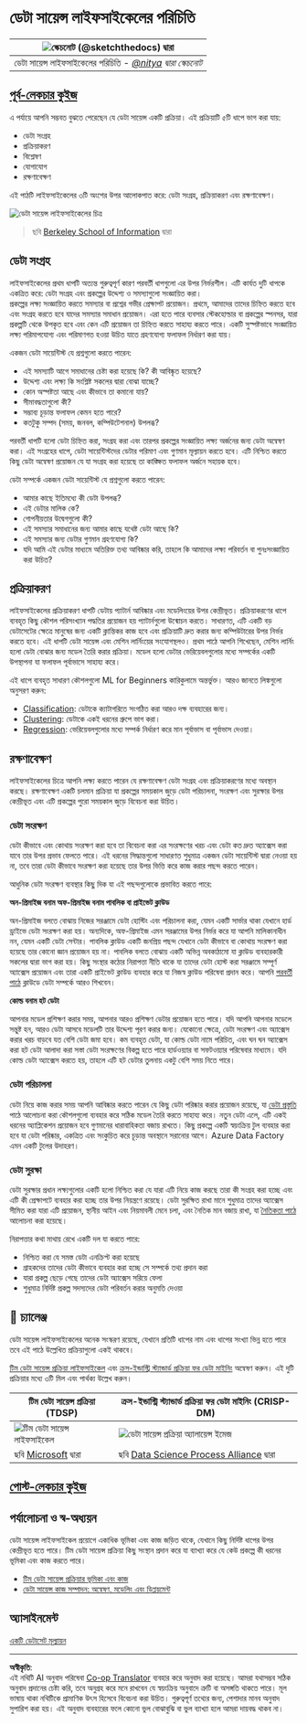 <!--
CO_OP_TRANSLATOR_METADATA:
{
  "original_hash": "07478c2092203a69087b9c76b1f4dd56",
  "translation_date": "2025-09-06T07:11:47+00:00",
  "source_file": "4-Data-Science-Lifecycle/14-Introduction/README.md",
  "language_code": "bn"
}
-->
# ডেটা সায়েন্স লাইফসাইকেলের পরিচিতি

|![ স্কেচনোট [(@sketchthedocs)](https://sketchthedocs.dev) দ্বারা ](../../sketchnotes/14-DataScience-Lifecycle.png)|
|:---:|
| ডেটা সায়েন্স লাইফসাইকেলের পরিচিতি - _[@nitya](https://twitter.com/nitya) দ্বারা স্কেচনোট_ |

## [পূর্ব-লেকচার কুইজ](https://ff-quizzes.netlify.app/en/ds/quiz/26)

এ পর্যায়ে আপনি সম্ভবত বুঝতে পেরেছেন যে ডেটা সায়েন্স একটি প্রক্রিয়া। এই প্রক্রিয়াটি ৫টি ধাপে ভাগ করা যায়:

- ডেটা সংগ্রহ
- প্রক্রিয়াকরণ
- বিশ্লেষণ
- যোগাযোগ
- রক্ষণাবেক্ষণ

এই পাঠটি লাইফসাইকেলের ৩টি অংশের উপর আলোকপাত করে: ডেটা সংগ্রহ, প্রক্রিয়াকরণ এবং রক্ষণাবেক্ষণ।

![ডেটা সায়েন্স লাইফসাইকেলের চিত্র](../../../../4-Data-Science-Lifecycle/14-Introduction/images/data-science-lifecycle.jpg)
> ছবি [Berkeley School of Information](https://ischoolonline.berkeley.edu/data-science/what-is-data-science/) দ্বারা

## ডেটা সংগ্রহ

লাইফসাইকেলের প্রথম ধাপটি অত্যন্ত গুরুত্বপূর্ণ কারণ পরবর্তী ধাপগুলো এর উপর নির্ভরশীল। এটি কার্যত দুটি ধাপকে একত্রিত করে: ডেটা সংগ্রহ এবং প্রকল্পের উদ্দেশ্য ও সমস্যাগুলো সংজ্ঞায়িত করা।  
প্রকল্পের লক্ষ্য সংজ্ঞায়িত করতে সমস্যার বা প্রশ্নের গভীর প্রেক্ষাপট প্রয়োজন। প্রথমে, আমাদের তাদের চিহ্নিত করতে হবে এবং সংগ্রহ করতে হবে যাদের সমস্যার সমাধান প্রয়োজন। এরা হতে পারে ব্যবসার স্টেকহোল্ডার বা প্রকল্পের স্পনসর, যারা প্রকল্পটি থেকে উপকৃত হবে এবং কেন এটি প্রয়োজন তা চিহ্নিত করতে সাহায্য করতে পারে। একটি সুস্পষ্টভাবে সংজ্ঞায়িত লক্ষ্য পরিমাপযোগ্য এবং পরিমাণগত হওয়া উচিত যাতে গ্রহণযোগ্য ফলাফল নির্ধারণ করা যায়।

একজন ডেটা সায়েন্টিস্ট যে প্রশ্নগুলো করতে পারেন:
-	এই সমস্যাটি আগে সমাধানের চেষ্টা করা হয়েছে কি? কী আবিষ্কৃত হয়েছে?
-	উদ্দেশ্য এবং লক্ষ্য কি সংশ্লিষ্ট সকলের দ্বারা বোঝা যাচ্ছে?
-	কোন অস্পষ্টতা আছে এবং কীভাবে তা কমানো যায়?
-	সীমাবদ্ধতাগুলো কী?
-	সম্ভাব্য চূড়ান্ত ফলাফল কেমন হতে পারে?
-	কতটুকু সম্পদ (সময়, জনবল, কম্পিউটেশনাল) উপলব্ধ?

পরবর্তী ধাপটি হলো ডেটা চিহ্নিত করা, সংগ্রহ করা এবং তারপর প্রকল্পের সংজ্ঞায়িত লক্ষ্য অর্জনের জন্য ডেটা অন্বেষণ করা। এই সংগ্রহের ধাপে, ডেটা সায়েন্টিস্টদের ডেটার পরিমাণ এবং গুণমান মূল্যায়ন করতে হবে। এটি নিশ্চিত করতে কিছু ডেটা অন্বেষণ প্রয়োজন যে যা সংগ্রহ করা হয়েছে তা কাঙ্ক্ষিত ফলাফল অর্জনে সহায়ক হবে।

ডেটা সম্পর্কে একজন ডেটা সায়েন্টিস্ট যে প্রশ্নগুলো করতে পারেন:
-	আমার কাছে ইতিমধ্যে কী ডেটা উপলব্ধ?
-	এই ডেটার মালিক কে?
-	গোপনীয়তার উদ্বেগগুলো কী?
-	এই সমস্যার সমাধানের জন্য আমার কাছে যথেষ্ট ডেটা আছে কি?
-	এই সমস্যার জন্য ডেটার গুণমান গ্রহণযোগ্য কি?
-	যদি আমি এই ডেটার মাধ্যমে অতিরিক্ত তথ্য আবিষ্কার করি, তাহলে কি আমাদের লক্ষ্য পরিবর্তন বা পুনঃসংজ্ঞায়িত করা উচিত?

## প্রক্রিয়াকরণ

লাইফসাইকেলের প্রক্রিয়াকরণ ধাপটি ডেটায় প্যাটার্ন আবিষ্কার এবং মডেলিংয়ের উপর কেন্দ্রীভূত। প্রক্রিয়াকরণের ধাপে ব্যবহৃত কিছু কৌশল পরিসংখ্যান পদ্ধতির প্রয়োজন হয় প্যাটার্নগুলো উন্মোচন করতে। সাধারণত, এটি একটি বড় ডেটাসেটের ক্ষেত্রে মানুষের জন্য একটি ক্লান্তিকর কাজ হবে এবং প্রক্রিয়াটি দ্রুত করার জন্য কম্পিউটারের উপর নির্ভর করতে হবে। এই ধাপটি ডেটা সায়েন্স এবং মেশিন লার্নিংয়ের সংযোগস্থলও। প্রথম পাঠে আপনি শিখেছেন, মেশিন লার্নিং হলো ডেটা বোঝার জন্য মডেল তৈরি করার প্রক্রিয়া। মডেল হলো ডেটার ভেরিয়েবলগুলোর মধ্যে সম্পর্কের একটি উপস্থাপনা যা ফলাফল পূর্বাভাসে সাহায্য করে।

এই ধাপে ব্যবহৃত সাধারণ কৌশলগুলো ML for Beginners কারিকুলামে অন্তর্ভুক্ত। আরও জানতে লিঙ্কগুলো অনুসরণ করুন:

- [Classification](https://github.com/microsoft/ML-For-Beginners/tree/main/4-Classification): ডেটাকে ক্যাটাগরিতে সংগঠিত করা আরও দক্ষ ব্যবহারের জন্য।
- [Clustering](https://github.com/microsoft/ML-For-Beginners/tree/main/5-Clustering): ডেটাকে একই ধরনের গ্রুপে ভাগ করা।
- [Regression](https://github.com/microsoft/ML-For-Beginners/tree/main/2-Regression): ভেরিয়েবলগুলোর মধ্যে সম্পর্ক নির্ধারণ করে মান পূর্বাভাস বা পূর্বাভাস দেওয়া।

## রক্ষণাবেক্ষণ

লাইফসাইকেলের চিত্রে আপনি লক্ষ্য করতে পারেন যে রক্ষণাবেক্ষণ ডেটা সংগ্রহ এবং প্রক্রিয়াকরণের মধ্যে অবস্থান করছে। রক্ষণাবেক্ষণ একটি চলমান প্রক্রিয়া যা প্রকল্পের সময়কাল জুড়ে ডেটা পরিচালনা, সংরক্ষণ এবং সুরক্ষার উপর কেন্দ্রীভূত এবং এটি প্রকল্পের পুরো সময়কাল জুড়ে বিবেচনা করা উচিত।

### ডেটা সংরক্ষণ
ডেটা কীভাবে এবং কোথায় সংরক্ষণ করা হবে তা বিবেচনা করা এর সংরক্ষণের খরচ এবং ডেটা কত দ্রুত অ্যাক্সেস করা যাবে তার উপর প্রভাব ফেলতে পারে। এই ধরনের সিদ্ধান্তগুলো সাধারণত শুধুমাত্র একজন ডেটা সায়েন্টিস্ট দ্বারা নেওয়া হয় না, তবে তারা ডেটা কীভাবে সংরক্ষণ করা হয়েছে তার উপর ভিত্তি করে কাজ করার পছন্দ করতে পারেন।

আধুনিক ডেটা সংরক্ষণ ব্যবস্থার কিছু দিক যা এই পছন্দগুলোকে প্রভাবিত করতে পারে:

**অন-প্রিমাইজ বনাম অফ-প্রিমাইজ বনাম পাবলিক বা প্রাইভেট ক্লাউড**

অন-প্রিমাইজ বলতে বোঝায় নিজের সরঞ্জামে ডেটা হোস্টিং এবং পরিচালনা করা, যেমন একটি সার্ভার থাকা যেখানে হার্ড ড্রাইভে ডেটা সংরক্ষণ করা হয়। অন্যদিকে, অফ-প্রিমাইজ এমন সরঞ্জামের উপর নির্ভর করে যা আপনি মালিকানাধীন নন, যেমন একটি ডেটা সেন্টার। পাবলিক ক্লাউড একটি জনপ্রিয় পছন্দ যেখানে ডেটা কীভাবে বা কোথায় সংরক্ষণ করা হয়েছে তার কোনো জ্ঞান প্রয়োজন হয় না। পাবলিক বলতে বোঝায় একটি অভিন্ন অবকাঠামো যা ক্লাউড ব্যবহারকারী সকলের দ্বারা ভাগ করা হয়। কিছু সংস্থার কঠোর নিরাপত্তা নীতি থাকে যা তাদের ডেটা হোস্ট করা সরঞ্জামে সম্পূর্ণ অ্যাক্সেস প্রয়োজন এবং তারা একটি প্রাইভেট ক্লাউড ব্যবহার করে যা নিজস্ব ক্লাউড পরিষেবা প্রদান করে। আপনি [পরবর্তী পাঠে](https://github.com/microsoft/Data-Science-For-Beginners/tree/main/5-Data-Science-In-Cloud) ক্লাউডে ডেটা সম্পর্কে আরও শিখবেন।

**কোল্ড বনাম হট ডেটা**

আপনার মডেল প্রশিক্ষণ করার সময়, আপনার আরও প্রশিক্ষণ ডেটার প্রয়োজন হতে পারে। যদি আপনি আপনার মডেলে সন্তুষ্ট হন, আরও ডেটা আসবে মডেলটি তার উদ্দেশ্য পূরণ করার জন্য। যেকোনো ক্ষেত্রে, ডেটা সংরক্ষণ এবং অ্যাক্সেস করার খরচ বাড়বে যত বেশি ডেটা জমা হবে। কম ব্যবহৃত ডেটা, যা কোল্ড ডেটা নামে পরিচিত, এবং ঘন ঘন অ্যাক্সেস করা হট ডেটা আলাদা করা সস্তা ডেটা সংরক্ষণের বিকল্প হতে পারে হার্ডওয়্যার বা সফটওয়্যার পরিষেবার মাধ্যমে। যদি কোল্ড ডেটা অ্যাক্সেস করতে হয়, তাহলে এটি হট ডেটার তুলনায় একটু বেশি সময় নিতে পারে।

### ডেটা পরিচালনা
ডেটা নিয়ে কাজ করার সময় আপনি আবিষ্কার করতে পারেন যে কিছু ডেটা পরিষ্কার করার প্রয়োজন রয়েছে, যা [ডেটা প্রস্তুতি](https://github.com/microsoft/Data-Science-For-Beginners/tree/main/2-Working-With-Data/08-data-preparation) পাঠে আলোচনা করা কৌশলগুলো ব্যবহার করে সঠিক মডেল তৈরি করতে সাহায্য করে। নতুন ডেটা এলে, এটি একই ধরনের অ্যাপ্লিকেশন প্রয়োজন হবে গুণমানের ধারাবাহিকতা বজায় রাখতে। কিছু প্রকল্পে একটি স্বয়ংক্রিয় টুল ব্যবহার করা হবে যা ডেটা পরিষ্কার, একত্রিত এবং সংকুচিত করে চূড়ান্ত অবস্থানে সরানোর আগে। Azure Data Factory এমন একটি টুলের উদাহরণ।

### ডেটা সুরক্ষা
ডেটা সুরক্ষার প্রধান লক্ষ্যগুলোর একটি হলো নিশ্চিত করা যে যারা এটি নিয়ে কাজ করছে তারা কী সংগ্রহ করা হচ্ছে এবং এটি কী প্রেক্ষাপটে ব্যবহার করা হচ্ছে তার উপর নিয়ন্ত্রণে রয়েছে। ডেটা সুরক্ষিত রাখা মানে শুধুমাত্র তাদের অ্যাক্সেস সীমিত করা যারা এটি প্রয়োজন, স্থানীয় আইন এবং নিয়মাবলী মেনে চলা, এবং নৈতিক মান বজায় রাখা, যা [নৈতিকতা পাঠে](https://github.com/microsoft/Data-Science-For-Beginners/tree/main/1-Introduction/02-ethics) আলোচনা করা হয়েছে।

নিরাপত্তার কথা মাথায় রেখে একটি দল যা করতে পারে:
- নিশ্চিত করা যে সমস্ত ডেটা এনক্রিপ্ট করা হয়েছে
- গ্রাহকদের তাদের ডেটা কীভাবে ব্যবহার করা হচ্ছে সে সম্পর্কে তথ্য প্রদান করা
- যারা প্রকল্প ছেড়ে গেছে তাদের ডেটা অ্যাক্সেস সরিয়ে ফেলা
- শুধুমাত্র নির্দিষ্ট প্রকল্প সদস্যদের ডেটা পরিবর্তন করার অনুমতি দেওয়া

## 🚀 চ্যালেঞ্জ

ডেটা সায়েন্স লাইফসাইকেলের অনেক সংস্করণ রয়েছে, যেখানে প্রতিটি ধাপের নাম এবং ধাপের সংখ্যা ভিন্ন হতে পারে তবে এই পাঠে উল্লেখিত প্রক্রিয়াগুলো একই থাকবে।

[টিম ডেটা সায়েন্স প্রক্রিয়া লাইফসাইকেল](https://docs.microsoft.com/en-us/azure/architecture/data-science-process/lifecycle) এবং [ক্রস-ইন্ডাস্ট্রি স্ট্যান্ডার্ড প্রক্রিয়া ফর ডেটা মাইনিং](https://www.datascience-pm.com/crisp-dm-2/) অন্বেষণ করুন। এই দুটি প্রক্রিয়ার মধ্যে ৩টি মিল এবং পার্থক্য উল্লেখ করুন।

|টিম ডেটা সায়েন্স প্রক্রিয়া (TDSP)|ক্রস-ইন্ডাস্ট্রি স্ট্যান্ডার্ড প্রক্রিয়া ফর ডেটা মাইনিং (CRISP-DM)|
|--|--|
|![টিম ডেটা সায়েন্স লাইফসাইকেল](../../../../4-Data-Science-Lifecycle/14-Introduction/images/tdsp-lifecycle2.png) | ![ডেটা সায়েন্স প্রক্রিয়া অ্যালায়েন্স ইমেজ](../../../../4-Data-Science-Lifecycle/14-Introduction/images/CRISP-DM.png) |
| ছবি [Microsoft](https://docs.microsoft.comazure/architecture/data-science-process/lifecycle) দ্বারা | ছবি [Data Science Process Alliance](https://www.datascience-pm.com/crisp-dm-2/) দ্বারা |

## [পোস্ট-লেকচার কুইজ](https://ff-quizzes.netlify.app/en/ds/quiz/27)

## পর্যালোচনা ও স্ব-অধ্যয়ন

ডেটা সায়েন্স লাইফসাইকেল প্রয়োগে একাধিক ভূমিকা এবং কাজ জড়িত থাকে, যেখানে কিছু নির্দিষ্ট ধাপের উপর কেন্দ্রীভূত হতে পারে। টিম ডেটা সায়েন্স প্রক্রিয়া কিছু সংস্থান প্রদান করে যা ব্যাখ্যা করে যে কেউ প্রকল্পে কী ধরনের ভূমিকা এবং কাজ করতে পারে।

* [টিম ডেটা সায়েন্স প্রক্রিয়ার ভূমিকা এবং কাজ](https://docs.microsoft.com/en-us/azure/architecture/data-science-process/roles-tasks)
* [ডেটা সায়েন্স কাজ সম্পাদন: অন্বেষণ, মডেলিং এবং ডিপ্লয়মেন্ট](https://docs.microsoft.com/en-us/azure/architecture/data-science-process/execute-data-science-tasks)

## অ্যাসাইনমেন্ট

[একটি ডেটাসেট মূল্যায়ন](assignment.md)

---

**অস্বীকৃতি**:  
এই নথিটি AI অনুবাদ পরিষেবা [Co-op Translator](https://github.com/Azure/co-op-translator) ব্যবহার করে অনুবাদ করা হয়েছে। আমরা যথাসম্ভব সঠিক অনুবাদ প্রদানের চেষ্টা করি, তবে অনুগ্রহ করে মনে রাখবেন যে স্বয়ংক্রিয় অনুবাদে ত্রুটি বা অসঙ্গতি থাকতে পারে। মূল ভাষায় থাকা নথিটিকে প্রামাণিক উৎস হিসেবে বিবেচনা করা উচিত। গুরুত্বপূর্ণ তথ্যের জন্য, পেশাদার মানব অনুবাদ সুপারিশ করা হয়। এই অনুবাদ ব্যবহারের ফলে কোনো ভুল বোঝাবুঝি বা ভুল ব্যাখ্যা হলে আমরা দায়বদ্ধ থাকব না।